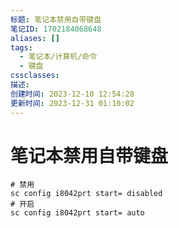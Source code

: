 ```yaml
---
标题: 笔记本禁用自带键盘
笔记ID: 1702184068648
aliases: []
tags:
  - 笔记本/计算机/命令
  - 键盘
cssclasses: 
描述: 
创建时间: 2023-12-10 12:54:28
更新时间: 2023-12-31 01:10:02
---
```


# 笔记本禁用自带键盘

```shell
# 禁用
sc config i8042prt start= disabled
# 开启
sc config i8042prt start= auto
```
